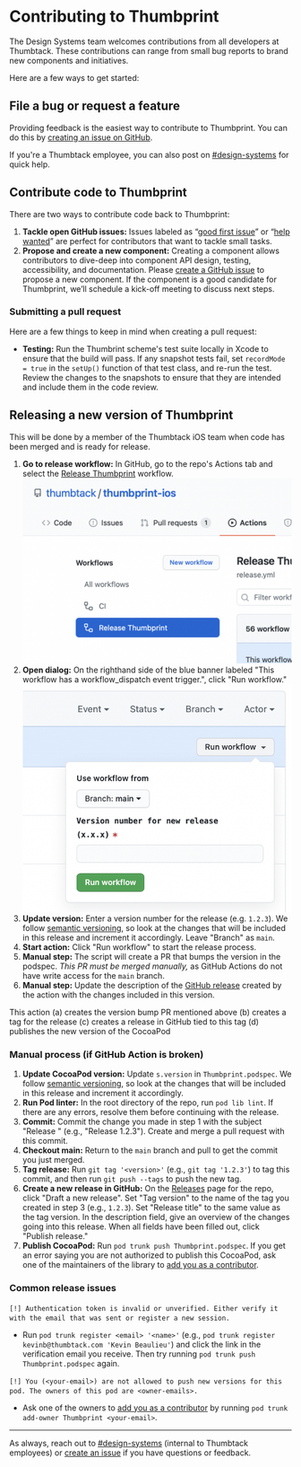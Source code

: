 # Contributing to Thumbprint

The Design Systems team welcomes contributions from all developers at Thumbtack. These contributions can range from small bug reports to brand new components and initiatives.

Here are a few ways to get started:

## File a bug or request a feature

Providing feedback is the easiest way to contribute to Thumbprint. You can do this by [creating an issue on GitHub](https://github.com/thumbtack/thumbprint-ios/issues).

If you're a Thumbtack employee, you can also post on [#design-systems](https://thumbtack.slack.com/messages/C7FLM0ZGU/details/) for quick help.

## Contribute code to Thumbprint

There are two ways to contribute code back to Thumbprint:

1. **Tackle open GitHub issues:** Issues labeled as “[good first issue](https://github.com/thumbtack/thumbprint-ios/issues?q=is%3Aopen+is%3Aissue+label%3A%22good+first+issue%22)” or “[help wanted](https://github.com/thumbtack/thumbprint-ios/issues?q=is%3Aopen+is%3Aissue+label%3A%22help+wanted%22)” are perfect for contributors that want to tackle small tasks.
2. **Propose and create a new component:** Creating a component allows contributors to dive-deep into component API design, testing, accessibility, and documentation. Please [create a GitHub issue](https://github.com/thumbtack/thumbprint-ios/issues) to propose a new component. If the component is a good candidate for Thumbprint, we’ll schedule a kick-off meeting to discuss next steps.

### Submitting a pull request

Here are a few things to keep in mind when creating a pull request:

-   **Testing:** Run the Thumbrint scheme's test suite locally in Xcode to ensure that the build will pass. If any snapshot tests fail, set `recordMode = true` in the `setUp()` function of that test class, and re-run the test. Review the changes to the snapshots to ensure that they are intended and include them in the code review.

## Releasing a new version of Thumbprint

This will be done by a member of the Thumbtack iOS team when code has been merged and is ready for release.

1. **Go to release workflow:** In GitHub, go to the repo's Actions tab and select the [Release Thumbprint](https://github.com/thumbtack/thumbprint-ios/actions/workflows/release.yml) workflow.
![Screenshot of Actions tab on GitHub](./.github/release-workflow-screenshot.png)
2. **Open dialog:** On the righthand side of the blue banner labeled "This workflow has a workflow_dispatch event trigger.", click "Run workflow."
![Screenshot of the manual trigger dialog](./.github/release-dialog-screenshot.png)
3. **Update version:** Enter a version number for the release (e.g. `1.2.3`). We follow [semantic versioning](https://semver.org/), so look at the changes that will be included in this release and increment it accordingly. Leave "Branch" as `main`.
4. **Start action:** Click "Run workflow" to start the release process.
5. **Manual step:** The script will create a PR that bumps the version in the podspec. *This PR must be merged manually,* as GitHub Actions do not have write access for the `main` branch.
6. **Manual step:** Update the description of the [GitHub release](https://github.com/thumbtack/thumbprint-ios/releases) created by the action with the changes included in this version.

This action
(a) creates the version bump PR mentioned above
(b) creates a tag for the release
(c) creates a release in GitHub tied to this tag
(d) publishes the new version of the CocoaPod

### Manual process (if GitHub Action is broken)
1. **Update CocoaPod version:** Update `s.version` in `Thumbprint.podspec`. We follow [semantic versioning](https://semver.org/), so look at the changes that will be included in this release and increment it accordingly.
2. **Run Pod linter:** In the root directory of the repo, run `pod lib lint`. If there are any errors, resolve them before continuing with the release.
3. **Commit:** Commit the change you made in step 1 with the subject "Release <version>" (e.g., "Release 1.2.3"). Create and merge a pull request with this commit.
4. **Checkout main:** Return to the `main` branch and pull to get the commit you just merged.
5. **Tag release:** Run `git tag '<version>'` (e.g., `git tag '1.2.3'`) to tag this commit, and then run `git push --tags` to push the new tag.
6. **Create a new release in GitHub:** On the [Releases](https://github.com/thumbtack/thumbprint-ios/releases) page for the repo, click "Draft a new release". Set "Tag version" to the name of the tag you created in step 3 (e.g., `1.2.3`). Set "Release title" to the same value as the tag version. In the description field, give an overview of the changes going into this release. When all fields have been filled out, click "Publish release."
7. **Publish CocoaPod:** Run `pod trunk push Thumbprint.podspec`. If you get an error saying you are not authorized to publish this CocoaPod, ask one of the maintainers of the library to [add you as a contributor](https://guides.cocoapods.org/making/getting-setup-with-trunk#adding-other-people-as-contributors).

### Common release issues

`[!] Authentication token is invalid or unverified. Either verify it with the email that was sent or register a new session.`
- Run `pod trunk register <email> '<name>'` (e.g., `pod trunk register kevinb@thumbtack.com 'Kevin Beaulieu'`) and click the link in the verification email you receive. Then try running `pod trunk push Thumbprint.podspec` again.

`[!] You (<your-email>) are not allowed to push new versions for this pod. The owners of this pod are <owner-emails>.`
- Ask one of the owners to [add you as a contributor](https://guides.cocoapods.org/making/getting-setup-with-trunk#adding-other-people-as-contributors) by running `pod trunk add-owner Thumbprint <your-email>`.

---

As always, reach out to [#design-systems](https://thumbtack.slack.com/messages/C7FLM0ZGU/details/) (internal to Thumbtack employees) or [create an issue](https://github.com/thumbtack/thumbprint-ios/issues) if you have questions or feedback.

